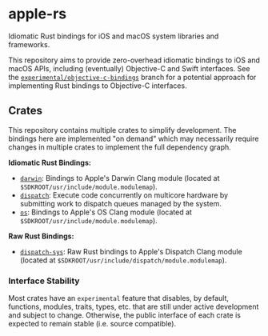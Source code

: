 # apple-rs

Idiomatic Rust bindings for iOS and macOS system libraries and frameworks.

This repository aims to provide zero-overhead idiomatic bindings to iOS and macOS APIs, including
(eventually) Objective-C and Swift interfaces. See the [`experimental/objective-c-bindings`](https://github.com/briantkelley/apple-rs/tree/experimental/objective-c-bindings/)
branch for a potential approach for implementing Rust bindings to Objective-C interfaces.

## Crates

This repository contains multiple crates to simplify development. The bindings here are implemented
"on demand" which may necessarily require changes in multiple crates to implement the full
dependency graph.

**Idiomatic Rust Bindings:**

* [`darwin`](lib/darwin): Bindings to Apple's Darwin Clang module (located at `$SDKROOT/usr/include/module.modulemap`).
* [`dispatch`](lib/dispatch): Execute code concurrently on multicore hardware by submitting work to
  dispatch queues managed by the system.
* [`os`](lib/os): Bindings to Apple's OS Clang module (located at `$SDKROOT/usr/include/module.modulemap`).

**Raw Rust Bindings:**

* [`dispatch-sys`](lib/dispatch-sys): Raw Rust bindings to Apple's Dispatch Clang module (located at
  `$SDKROOT/usr/include/dispatch/module.modulemap`).

### Interface Stability

Most crates have an `experimental` feature that disables, by default, functions, modules, traits,
types, etc. that are still under active development and subject to change. Otherwise, the public
interface of each crate is expected to remain stable (i.e. source compatible).